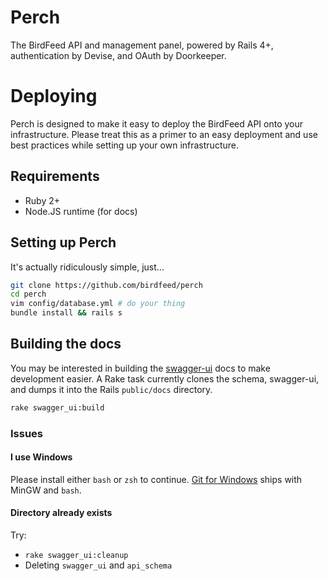 Perch
===========
The BirdFeed API and management panel, powered by Rails 4+, authentication by Devise, and OAuth by Doorkeeper. 

# Deploying
Perch is designed to make it easy to deploy the BirdFeed API onto your infrastructure. Please treat this as a primer to an easy deployment and use best practices while setting up your own infrastructure. 

## Requirements 
- Ruby 2+
- Node.JS runtime (for docs)

## Setting up Perch
It's actually ridiculously simple, just...

```bash
git clone https://github.com/birdfeed/perch
cd perch
vim config/database.yml # do your thing
bundle install && rails s
```

## Building the docs
You may be interested in building the [swagger-ui](https://github.com/birdfeed/swagger-ui) docs to make development easier. A Rake task currently clones the schema, swagger-ui, and dumps it into the Rails `public/docs` directory. 

```bash
rake swagger_ui:build
```

### Issues

#### I use Windows
Please install either `bash` or `zsh` to continue. [Git for Windows](https://git-scm.com/downloads) ships with MinGW and `bash`.

#### Directory already exists

Try:
  - `rake swagger_ui:cleanup`
  - Deleting `swagger_ui` and `api_schema`